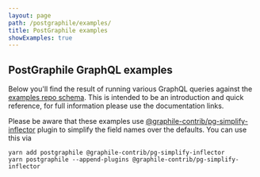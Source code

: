```yaml
---
layout: page
path: /postgraphile/examples/
title: PostGraphile examples
showExamples: true
---
```


## PostGraphile GraphQL examples

Below you'll find the result of running various GraphQL queries against the
[examples repo schema](https://github.com/graphile/examples/tree/master/db).
This is intended to be an introduction and quick reference, for full
information please use the documentation links.

Please be aware that these examples use
[@graphile-contrib/pg-simplify-inflector](https://github.com/graphile-contrib/pg-simplify-inflector)
plugin to simplify the field names over the defaults. You can use this via

```
yarn add postgraphile @graphile-contrib/pg-simplify-inflector
yarn postgraphile --append-plugins @graphile-contrib/pg-simplify-inflector
```


